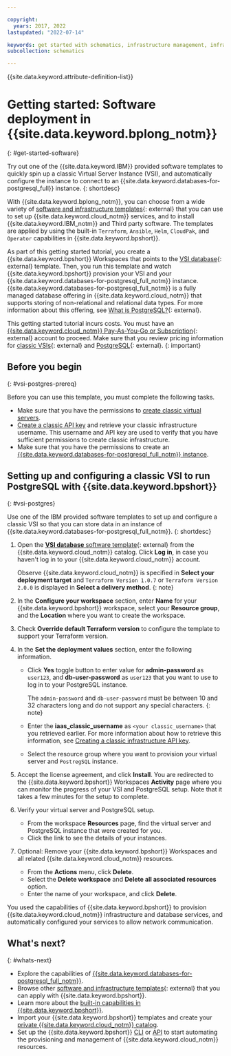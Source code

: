 ```yaml
---

copyright:
  years: 2017, 2022
lastupdated: "2022-07-14"

keywords: get started with schematics, infrastructure management, infrastructure as code, iac, schematics cloud environment, schematics infrastructure, schematics terraform, terraform provider
subcollection: schematics

---
```


{{site.data.keyword.attribute-definition-list}}

# Getting started: Software deployment in {{site.data.keyword.bplong_notm}}
{: #get-started-software}

Try out one of the {{site.data.keyword.IBM}} provided software templates to quickly spin up a classic Virtual Server Instance (VSI), and automatically configure the instance to connect to an {{site.data.keyword.databases-for-postgresql_full}} instance.
{: shortdesc}

With {{site.data.keyword.bplong_notm}}, you can choose from a wide variety of [software and infrastructure templates](https://cloud.ibm.com/catalog#software){: external} that you can use to set up {{site.data.keyword.cloud_notm}} services, and to install {{site.data.keyword.IBM_notm}} and Third party software. The templates are applied by using the built-in `Terraform`, `Ansible`, `Helm`, `CloudPak`, and `Operator` capabilities in {{site.data.keyword.bpshort}}.

As part of this getting started tutorial, you create a {{site.data.keyword.bpshort}} Workspaces that points to the [VSI database](https://cloud.ibm.com/catalog/content/VSI-database#about){: external} template. Then, you run this template and watch {{site.data.keyword.bpshort}} provision your VSI and your {{site.data.keyword.databases-for-postgresql_full_notm}} instance. {{site.data.keyword.databases-for-postgresql_full_notm}} is a fully managed database offering in {{site.data.keyword.cloud_notm}} that supports storing of non-relational and relational data types. For more information about this offering, see [What is PostgreSQL?](https://www.ibm.com/cloud/learn/postgresql){: external}. 

This getting started tutorial incurs costs. You must have an [{{site.data.keyword.cloud_notm}} Pay-As-You-Go or Subscription](https://cloud.ibm.com/registration){: external} account to proceed. Make sure that you review pricing information for [classic VSIs](https://cloud.ibm.com/gen1/infrastructure/provision/vs){: external} and [PostgreSQL](https://cloud.ibm.com/databases/databases-for-postgresql/create){: external}. 
{: important}

## Before you begin
{: #vsi-postgres-prereq}

Before you can use this template, you must complete the following tasks.

- Make sure that you have the permissions to [create classic virtual servers](/docs/virtual-servers?topic=virtual-servers-managing-device-access). 
- [Create a classic API key](/docs/account?topic=account-classic_keys#create-classic-infrastructure-key) and retrieve your classic infrastructure username. This username and API key are used to verify that you have sufficient permissions to create classic infrastructure. 
- Make sure that you have the permissions to create an [{{site.data.keyword.databases-for-postgresql_full_notm}} instance](/docs/databases-for-postgresql?topic=cloud-databases-iam). 


## Setting up and configuring a classic VSI to run PostgreSQL with {{site.data.keyword.bpshort}}
{: #vsi-postgres}

Use one of the IBM provided software templates to set up and configure a classic VSI so that you can store data in an instance of {{site.data.keyword.databases-for-postgresql_full_notm}}. 
{: shortdesc}

1. Open the [**VSI database** software template](https://cloud.ibm.com/catalog/content/VSI-database){: external} from the {{site.data.keyword.cloud_notm}} catalog.  Click **Log in**, in case you haven't log in to your {{site.data.keyword.cloud_notm}} account.

   Observe {{site.data.keyword.cloud_notm}} is specified in **Select your deployment target** and `Terraform Version 1.0.7` or `Terraform Version 2.0.0` is displayed in **Select a delivery method**.
   {: note}

2. In the **Configure your workspace** section, enter **Name** for your {{site.data.keyword.bpshort}} workspace, select your **Resource group**, and the **Location** where you want to create the workspace.
3. Check **Override default Terraform version** to configure the template to support your Terraform version. 
4. In the **Set the deployment values** section, enter the following information. 
    - Click **Yes** toggle button to enter value for **admin-password** as `user123`, and **db-user-password** as `user123` that you want to use to log in to your PostgreSQL instance. 
    
      The `admin-password` and `db-user-password` must be between 10 and 32 characters long and do not support any special characters. 
      {: note}

    - Enter the **iaas_classic_username** as `<your classic_username>` that you retrieved earlier. For more information about how to retrieve this information, see [Creating a classic infrastructure API key](/docs/account?topic=account-classic_keys#create-classic-infrastructure-key). 
    - Select the resource group where you want to provision your virtual server and `PostregSQL` instance. 

5. Accept the license agreement, and click **Install**. You are redirected to the {{site.data.keyword.bpshort}} Workspaces **Activity** page where you can monitor the progress of your VSI and PostgreSQL setup. Note that it takes a few minutes for the setup to complete. 
6. Verify your virtual server and PostgreSQL setup. 
    - From the workspace **Resources** page, find the virtual server and PostgreSQL instance that were created for you. 
    - Click the link to see the details of your instances. 
7. Optional: Remove your {{site.data.keyword.bpshort}} Workspaces and all related {{site.data.keyword.cloud_notm}} resources. 
    - From the **Actions** menu, click **Delete**. 
    - Select the **Delete workspace** and **Delete all associated resources** option.
    - Enter the name of your workspace, and click **Delete**. 

You used the capabilities of {{site.data.keyword.bpshort}} to provision {{site.data.keyword.cloud_notm}} infrastructure and database services, and automatically configured your services to allow network communication. 

## What's next? 
{: #whats-next}

- Explore the capabilities of [{{site.data.keyword.databases-for-postgresql_full_notm}}](/docs/databases-for-postgresql?topic=databases-for-postgresql-getting-started).
- Browse other [software and infrastructure templates](https://cloud.ibm.com/catalog?search=label%3Aterraform#software){: external} that you can apply with {{site.data.keyword.bpshort}}.
- Learn more about the [built-in capabilities in {{site.data.keyword.bpshort}}](/docs/schematics?topic=schematics-learn-about-schematics).
- Import your {{site.data.keyword.bpshort}} templates and create your [private {{site.data.keyword.cloud_notm}} catalog](/docs/account?topic=account-create-private-catalog).
- Set up the {{site.data.keyword.bpshort}} [CLI](/docs/schematics?topic=schematics-setup-cli) or [API](/docs/schematics?topic=schematics-setup-api) to start automating the provisioning and management of {{site.data.keyword.cloud_notm}} resources. 
